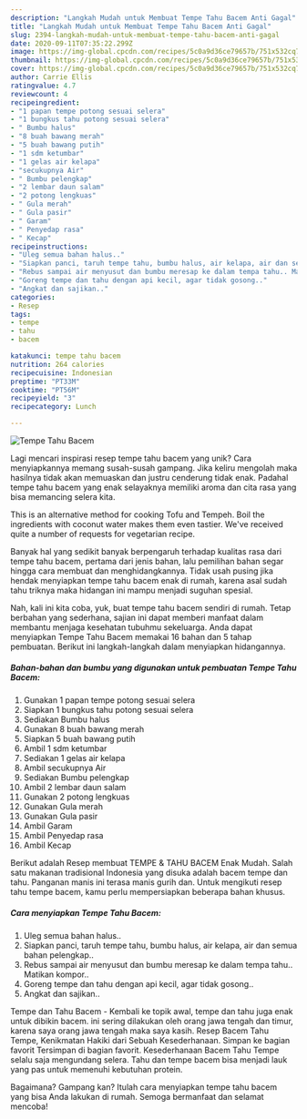 ```yaml
---
description: "Langkah Mudah untuk Membuat Tempe Tahu Bacem Anti Gagal"
title: "Langkah Mudah untuk Membuat Tempe Tahu Bacem Anti Gagal"
slug: 2394-langkah-mudah-untuk-membuat-tempe-tahu-bacem-anti-gagal
date: 2020-09-11T07:35:22.299Z
image: https://img-global.cpcdn.com/recipes/5c0a9d36ce79657b/751x532cq70/tempe-tahu-bacem-foto-resep-utama.jpg
thumbnail: https://img-global.cpcdn.com/recipes/5c0a9d36ce79657b/751x532cq70/tempe-tahu-bacem-foto-resep-utama.jpg
cover: https://img-global.cpcdn.com/recipes/5c0a9d36ce79657b/751x532cq70/tempe-tahu-bacem-foto-resep-utama.jpg
author: Carrie Ellis
ratingvalue: 4.7
reviewcount: 4
recipeingredient:
- "1 papan tempe potong sesuai selera"
- "1 bungkus tahu potong sesuai selera"
- " Bumbu halus"
- "8 buah bawang merah"
- "5 buah bawang putih"
- "1 sdm ketumbar"
- "1 gelas air kelapa"
- "secukupnya Air"
- " Bumbu pelengkap"
- "2 lembar daun salam"
- "2 potong lengkuas"
- " Gula merah"
- " Gula pasir"
- " Garam"
- " Penyedap rasa"
- " Kecap"
recipeinstructions:
- "Uleg semua bahan halus.."
- "Siapkan panci, taruh tempe tahu, bumbu halus, air kelapa, air dan semua bahan pelengkap.."
- "Rebus sampai air menyusut dan bumbu meresap ke dalam tempa tahu.. Matikan kompor.."
- "Goreng tempe dan tahu dengan api kecil, agar tidak gosong.."
- "Angkat dan sajikan.."
categories:
- Resep
tags:
- tempe
- tahu
- bacem

katakunci: tempe tahu bacem 
nutrition: 264 calories
recipecuisine: Indonesian
preptime: "PT33M"
cooktime: "PT56M"
recipeyield: "3"
recipecategory: Lunch

---
```



![Tempe Tahu Bacem](https://img-global.cpcdn.com/recipes/5c0a9d36ce79657b/751x532cq70/tempe-tahu-bacem-foto-resep-utama.jpg)

Lagi mencari inspirasi resep tempe tahu bacem yang unik? Cara menyiapkannya memang susah-susah gampang. Jika keliru mengolah maka hasilnya tidak akan memuaskan dan justru cenderung tidak enak. Padahal tempe tahu bacem yang enak selayaknya memiliki aroma dan cita rasa yang bisa memancing selera kita.

This is an alternative method for cooking Tofu and Tempeh. Boil the ingredients with coconut water makes them even tastier. We&#39;ve received quite a number of requests for vegetarian recipe.

Banyak hal yang sedikit banyak berpengaruh terhadap kualitas rasa dari tempe tahu bacem, pertama dari jenis bahan, lalu pemilihan bahan segar hingga cara membuat dan menghidangkannya. Tidak usah pusing jika hendak menyiapkan tempe tahu bacem enak di rumah, karena asal sudah tahu triknya maka hidangan ini mampu menjadi suguhan spesial.


Nah, kali ini kita coba, yuk, buat tempe tahu bacem sendiri di rumah. Tetap berbahan yang sederhana, sajian ini dapat memberi manfaat dalam membantu menjaga kesehatan tubuhmu sekeluarga. Anda dapat menyiapkan Tempe Tahu Bacem memakai 16 bahan dan 5 tahap pembuatan. Berikut ini langkah-langkah dalam menyiapkan hidangannya.

<!--inarticleads1-->

##### Bahan-bahan dan bumbu yang digunakan untuk pembuatan Tempe Tahu Bacem:

1. Gunakan 1 papan tempe potong sesuai selera
1. Siapkan 1 bungkus tahu potong sesuai selera
1. Sediakan  Bumbu halus
1. Gunakan 8 buah bawang merah
1. Siapkan 5 buah bawang putih
1. Ambil 1 sdm ketumbar
1. Sediakan 1 gelas air kelapa
1. Ambil secukupnya Air
1. Sediakan  Bumbu pelengkap
1. Ambil 2 lembar daun salam
1. Gunakan 2 potong lengkuas
1. Gunakan  Gula merah
1. Gunakan  Gula pasir
1. Ambil  Garam
1. Ambil  Penyedap rasa
1. Ambil  Kecap


Berikut adalah Resep membuat TEMPE &amp; TAHU BACEM Enak Mudah. Salah satu makanan tradisional Indonesia yang disuka adalah bacem tempe dan tahu. Panganan manis ini terasa manis gurih dan. Untuk mengikuti resep tahu tempe bacem, kamu perlu mempersiapkan beberapa bahan khusus. 

<!--inarticleads2-->

##### Cara menyiapkan Tempe Tahu Bacem:

1. Uleg semua bahan halus..
1. Siapkan panci, taruh tempe tahu, bumbu halus, air kelapa, air dan semua bahan pelengkap..
1. Rebus sampai air menyusut dan bumbu meresap ke dalam tempa tahu.. Matikan kompor..
1. Goreng tempe dan tahu dengan api kecil, agar tidak gosong..
1. Angkat dan sajikan..


Tempe dan Tahu Bacem - Kembali ke topik awal, tempe dan tahu juga enak untuk dibikin bacem. ini sering dilakukan oleh orang jawa tengah dan timur, karena saya orang jawa tengah maka saya kasih. Resep Bacem Tahu Tempe, Kenikmatan Hakiki dari Sebuah Kesederhanaan. Simpan ke bagian favorit Tersimpan di bagian favorit. Kesederhanaan Bacem Tahu Tempe selalu saja mengundang selera. Tahu dan tempe bacem bisa menjadi lauk yang pas untuk memenuhi kebutuhan protein. 

Bagaimana? Gampang kan? Itulah cara menyiapkan tempe tahu bacem yang bisa Anda lakukan di rumah. Semoga bermanfaat dan selamat mencoba!
